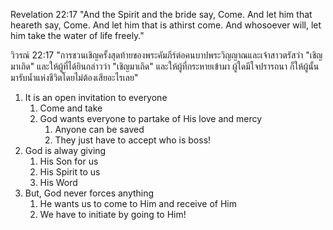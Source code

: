Revelation 22:17 "And the Spirit and the bride say, Come. And let him that heareth say, Come. And let him that is athirst come. And whosoever will, let him take the water of life freely."

วิวรณ์ 22:17 "การชวนเชิญครั้งสุดท้ายของพระคัมภีร์ต่อคนบาปพระวิญญาณและเจ้าสาวตรัสว่า "เชิญมาเถิด" และให้ผู้ที่ได้ยินกล่าวว่า "เชิญมาเถิด" และให้ผู้ที่กระหายเข้ามา ผู้ใดมีใจปรารถนา ก็ให้ผู้นั้นมารับน้ำแห่งชีวิตโดยไม่ต้องเสียอะไรเลย"

1. It is an open invitation to everyone
    1. Come and take
    2. God wants everyone to partake of His love and mercy
        1. Anyone can be saved
        2. They just have to accept who is boss!
2. God is alway giving
    1. His Son for us
    2. His Spirit to us
    3. His Word
3. But, God never forces anything
    1. He wants us to come to Him and receive of Him
    2. We have to initiate by going to Him!